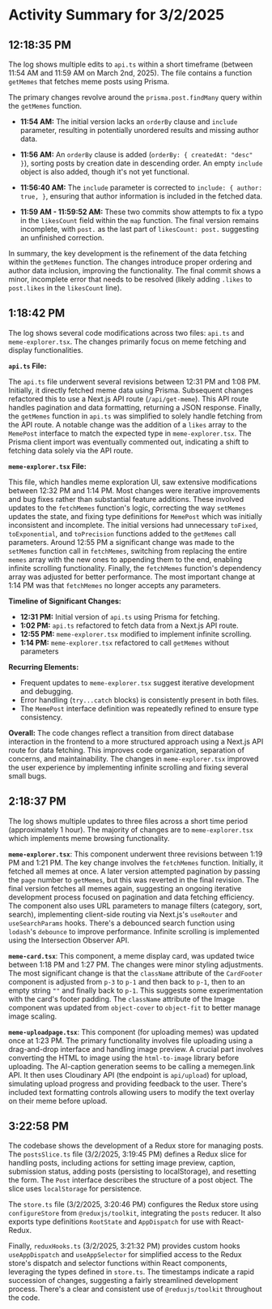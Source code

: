 # Activity Summary for 3/2/2025

## 12:18:35 PM
The log shows multiple edits to `api.ts` within a short timeframe (between 11:54 AM and 11:59 AM on March 2nd, 2025).  The file contains a function `getMemes` that fetches meme posts using Prisma.

The primary changes revolve around the `prisma.post.findMany` query within the `getMemes` function.

* **11:54 AM:** The initial version lacks an `orderBy` clause and `include` parameter, resulting in potentially unordered results and missing author data.

* **11:56 AM:** An `orderBy` clause is added (`orderBy: { createdAt: "desc" }`), sorting posts by creation date in descending order.  An empty `include` object is also added, though it's not yet functional.

* **11:56:40 AM:** The `include` parameter is corrected to `include: { author: true, }`, ensuring that author information is included in the fetched data.

* **11:59 AM - 11:59:52 AM:**  These two commits show attempts to fix a typo in the `likesCount` field within the `map` function. The final version remains incomplete, with `post.` as the last part of `likesCount: post.` suggesting an unfinished correction.

In summary, the key development is the refinement of the data fetching within the `getMemes` function.  The changes introduce proper ordering and author data inclusion, improving the functionality. The final commit shows a minor, incomplete error that needs to be resolved (likely adding `.likes` to `post.likes` in the `likesCount` line).


## 1:18:42 PM
The log shows several code modifications across two files: `api.ts` and `meme-explorer.tsx`.  The changes primarily focus on meme fetching and display functionalities.


**`api.ts` File:**

The `api.ts` file underwent several revisions between 12:31 PM and 1:08 PM.  Initially, it directly fetched meme data using Prisma.  Subsequent changes refactored this to use a Next.js API route (`/api/get-meme`).  This API route handles pagination and data formatting, returning a JSON response.  Finally, the `getMemes` function in `api.ts` was simplified to solely handle fetching from the API route. A notable change was the addition of a `likes` array to the `MemePost` interface to match the expected type in `meme-explorer.tsx`.  The Prisma client import was eventually commented out, indicating a shift to fetching data solely via the API route.


**`meme-explorer.tsx` File:**

This file, which handles meme exploration UI, saw extensive modifications between 12:32 PM and 1:14 PM.  Most changes were iterative improvements and bug fixes rather than substantial feature additions.  These involved updates to the `fetchMemes` function's logic, correcting the way `setMemes` updates the state, and fixing type definitions for `MemePost` which was initially inconsistent and incomplete. The initial versions had unnecessary `toFixed`, `toExponential`, and `toPrecision` functions added to the `getMemes` call parameters. Around 12:55 PM a significant change was made to the `setMemes` function call in `fetchMemes`, switching from replacing the entire `memes` array with the new ones to appending them to the end, enabling infinite scrolling functionality.  Finally, the `fetchMemes` function's dependency array was adjusted for better performance. The most important change at 1:14 PM was that `fetchMemes` no longer accepts any parameters.


**Timeline of Significant Changes:**

* **12:31 PM:** Initial version of `api.ts` using Prisma for fetching.
* **1:02 PM:** `api.ts` refactored to fetch data from a Next.js API route.
* **12:55 PM:** `meme-explorer.tsx` modified to implement infinite scrolling.
* **1:14 PM:** `meme-explorer.tsx` refactored to call `getMemes` without parameters


**Recurring Elements:**

* Frequent updates to `meme-explorer.tsx` suggest iterative development and debugging.
* Error handling (`try...catch` blocks) is consistently present in both files.
* The `MemePost` interface definition was repeatedly refined to ensure type consistency.


**Overall:** The code changes reflect a transition from direct database interaction in the frontend to a more structured approach using a Next.js API route for data fetching.  This improves code organization, separation of concerns, and maintainability. The changes in `meme-explorer.tsx` improved the user experience by implementing infinite scrolling and fixing several small bugs.


## 2:18:37 PM
The log shows multiple updates to three files across a short time period (approximately 1 hour).  The majority of changes are to `meme-explorer.tsx` which implements meme browsing functionality.

**`meme-explorer.tsx`**: This component underwent three revisions between 1:19 PM and 1:21 PM.  The key change involves the `fetchMemes` function. Initially, it fetched all memes at once.  A later version attempted pagination by passing the `page` number to `getMemes`, but this was reverted in the final revision. The final version fetches all memes again, suggesting an ongoing iterative development process focused on pagination and data fetching efficiency.  The component also uses URL parameters to manage filters (category, sort, search), implementing client-side routing via Next.js's `useRouter` and `useSearchParams` hooks. There's a debounced search function using `lodash`'s `debounce` to improve performance.  Infinite scrolling is implemented using the Intersection Observer API.

**`meme-card.tsx`**:  This component, a meme display card, was updated twice between 1:18 PM and 1:27 PM. The changes were minor styling adjustments. The most significant change is that the `className` attribute of the `CardFooter` component is adjusted from `p-3` to `p-1` and then back to `p-1`, then to an empty string `""` and finally back to `p-1`.  This suggests some experimentation with the card's footer padding.  The `className` attribute of the Image component was updated from `object-cover` to `object-fit` to better manage image scaling.

**`meme-uploadpage.tsx`**: This component (for uploading memes) was updated once at 1:23 PM.  The primary functionality involves file uploading using a drag-and-drop interface and handling image preview. A crucial part involves converting the HTML to image using the `html-to-image` library before uploading.  The AI-caption generation seems to be calling a memegen.link API.  It then uses Cloudinary API (the endpoint is `api/upload`) for upload, simulating upload progress and providing feedback to the user.  There's included text formatting controls allowing users to modify the text overlay on their meme before upload.


## 3:22:58 PM
The codebase shows the development of a Redux store for managing posts.  The `postsSlice.ts` file (3/2/2025, 3:19:45 PM) defines a Redux slice for handling posts, including actions for setting image preview, caption, submission status, adding posts (persisting to localStorage), and resetting the form. The `Post` interface describes the structure of a post object.  The slice uses `localStorage` for persistence.

The `store.ts` file (3/2/2025, 3:20:46 PM) configures the Redux store using `configureStore` from `@reduxjs/toolkit`, integrating the `posts` reducer.  It also exports type definitions `RootState` and `AppDispatch` for use with React-Redux.

Finally, `reduxHooks.ts` (3/2/2025, 3:21:32 PM) provides custom hooks `useAppDispatch` and `useAppSelector` for simplified access to the Redux store's dispatch and selector functions within React components, leveraging the types defined in `store.ts`.  The timestamps indicate a rapid succession of changes, suggesting a fairly streamlined development process.  There's a clear and consistent use of `@reduxjs/toolkit` throughout the code.
